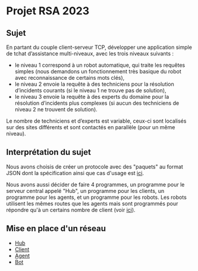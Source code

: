 # Projet RSA 2023

## Sujet

En partant du couple client-serveur TCP, développer une application simple de tchat
d’assistance multi-niveaux, avec les trois niveaux suivants :

- le niveau 1 correspond à un robot automatique, qui traite les requêtes simples (nous
demandons un fonctionnement très basique du robot avec reconnaissance de
certains mots clés),
- le niveau 2 envoie la requête à des techniciens pour la résolution d’incidents courants
(si le niveau 1 ne trouve pas de solution),
- le niveau 3 envoie la requête à des experts du domaine pour la résolution d’incidents
plus complexes (si aucun des techniciens de niveau 2 ne trouvent de solution).

Le nombre de techniciens et d’experts est variable, ceux-ci sont localisés sur des sites
différents et sont contactés en parallèle (pour un même niveau).

## Interprétation du sujet

Nous avons choisis de créer un protocole avec des "paquets" au format JSON dont la spécification ainsi que cas d'usage est [ici](./hub/readme.md).

Nous avons aussi décider de faire 4 programmes, un programme pour le serveur central appelé "Hub", un programme pour les clients, un programme pour les agents, et un programme pour les robots. Les robots utilisent les mêmes routes que les agents mais sont programmés pour répondre qu'à un certains nombre de client (voir [ici](./bot/readme.md)).

## Mise en place d'un réseau

- [Hub](./hub/install.md)
- [Client](./client/install.md)
- [Agent](./agent/install.md)
- [Bot](./bot/install.md)
